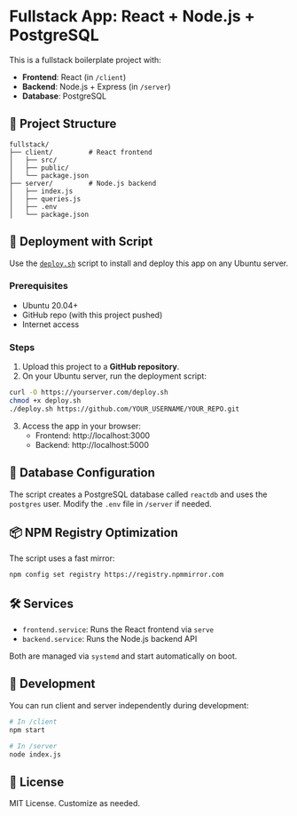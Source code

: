# Fullstack App: React + Node.js + PostgreSQL

This is a fullstack boilerplate project with:

- **Frontend**: React (in `/client`)
- **Backend**: Node.js + Express (in `/server`)
- **Database**: PostgreSQL

## 🔧 Project Structure

```
fullstack/
├── client/         # React frontend
│   ├── src/
│   ├── public/
│   └── package.json
├── server/         # Node.js backend
│   ├── index.js
│   ├── queries.js
│   ├── .env
│   └── package.json
```

## 🚀 Deployment with Script

Use the [`deploy.sh`](deploy.sh) script to install and deploy this app on any Ubuntu server.

### Prerequisites

- Ubuntu 20.04+
- GitHub repo (with this project pushed)
- Internet access

### Steps

1. Upload this project to a **GitHub repository**.
2. On your Ubuntu server, run the deployment script:

```bash
curl -O https://yourserver.com/deploy.sh
chmod +x deploy.sh
./deploy.sh https://github.com/YOUR_USERNAME/YOUR_REPO.git
```

3. Access the app in your browser:
   - Frontend: http://localhost:3000
   - Backend: http://localhost:5000

## 🐘 Database Configuration

The script creates a PostgreSQL database called `reactdb` and uses the `postgres` user. Modify the `.env` file in `/server` if needed.

## 📦 NPM Registry Optimization

The script uses a fast mirror:
```bash
npm config set registry https://registry.npmmirror.com
```

## 🛠 Services

- `frontend.service`: Runs the React frontend via `serve`
- `backend.service`: Runs the Node.js backend API

Both are managed via `systemd` and start automatically on boot.

## 🧪 Development

You can run client and server independently during development:

```bash
# In /client
npm start

# In /server
node index.js
```

## 📄 License

MIT License. Customize as needed.
